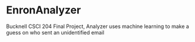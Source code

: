 # EnronAnalyzer
Bucknell CSCI 204 Final Project, Analyzer uses machine learning to make a guess on who sent an unidentified email

